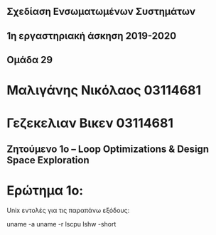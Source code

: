 ## Σχεδίαση Ενσωματωμένων Συστημάτων
## 1η εργαστηριακή άσκηση 2019-2020

## Ομάδα 29
# Μαλιγάνης Νικόλαος 03114681
# Γεζεκελιαν Βικεν 03114681


## Ζητούμενο 1ο – Loop Optimizations & Design Space Exploration 
		
# Ερώτημα 1ο:		
	
Unix εντολές για τις παραπάνω εξόδους:

uname -a
uname -r 
lscpu
lshw -short
